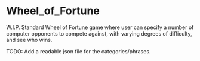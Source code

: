 # Wheel_of_Fortune

W.I.P.
Standard Wheel of Fortune game where user can specify a number of computer opponents to compete against, with varying degrees of difficulty, and see who wins.

TODO: Add a readable json file for the categories/phrases.
